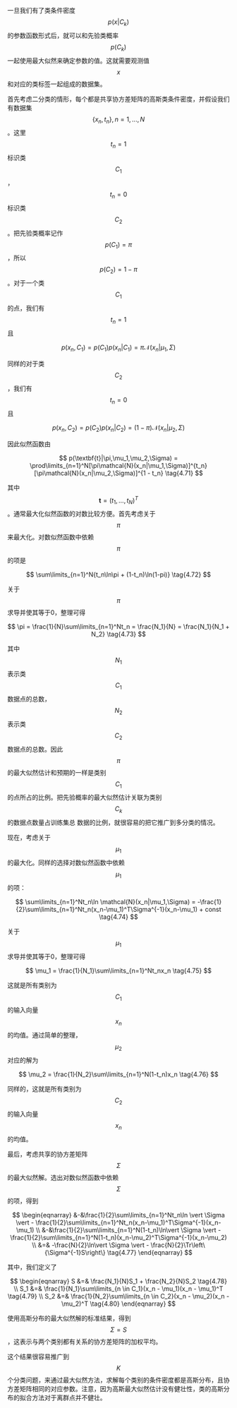 一旦我们有了类条件密度$$ p(x|C_k) $$的参数函数形式后，就可以和先验类概率$$ p(C_k) $$一起使用最大似然来确定参数的值。这就需要观测值$$ x $$和对应的类标签一起组成的数据集。    

首先考虑二分类的情形，每个都是共享协方差矩阵的高斯类条件密度，并假设我们有数据集$$ \{x_n, t_n\}, n = 1,...,N $$。这里$$ t_n = 1 $$标识类$$ C_1 $$，$$ t_n = 0 $$标识类$$ C_2 $$。把先验类概率记作$$ p(C_1) = \pi $$，所以$$ p(C_2) = 1 - \pi $$。对于一个类$$ C_1 $$的点，我们有$$ t_n = 1 $$且

$$
p(x_n, C_1) = p(C_1)p(x_n|C_1) = \pi\mathcal{N}(x_n|\mu_1,\Sigma)
$$

同样的对于类$$ C_2 $$，我们有$$ t_n = 0 $$且

$$
p(x_n, C_2) = p(C_2)p(x_n|C_2) = (1 - \pi)\mathcal{N}(x_n|\mu_2,\Sigma)
$$

因此似然函数由

$$
p(\textbf{t}|\pi,\mu_1,\mu_2,\Sigma) = \prod\limits_{n=1}^N[\pi\mathcal{N}(x_n|\mu_1,\Sigma)]^{t_n}[\pi\mathcal{N}(x_n|\mu_2,\Sigma)]^{1 - t_n} \tag{4.71}
$$

其中$$ \textbf{t} = (t_1,...,t_N)^T $$。通常最大化似然函数的对数比较方便。首先考虑关于$$ \pi $$来最大化。对数似然函数中依赖$$ \pi $$的项是

$$
\sum\limits_{n=1}^N{t_n\ln\pi + (1-t_n)\ln(1-pi)} \tag{4.72}
$$

关于$$ \pi $$求导并使其等于0，整理可得

$$
\pi = \frac{1}{N}\sum\limits_{n=1}^Nt_n = \frac{N_1}{N} = \frac{N_1}{N_1 + N_2} \tag{4.73}
$$

其中$$ N_1 $$表示类$$ C_1 $$数据点的总数，$$ N_2 $$表示类$$ C_2 $$数据点的总数。因此$$ \pi $$的最大似然估计和预期的一样是类别$$ C_1 $$的点所占的比例。把先验概率的最大似然估计关联为类别$$ C_k $$的数据点数量占训练集总 数据的比例，就很容易的把它推广到多分类的情况。    

现在，考虑关于$$ \mu_1 $$的最大化。同样的选择对数似然函数中依赖$$ \mu_1 $$的项：

$$
\sum\limits_{n=1}^Nt_n\ln \mathcal{N}(x_n|\mu_1,\Sigma) = -\frac{1}{2}\sum\limits_{n=1}^Nt_n(x_n-\mu_1)^T\Sigma^{-1}(x_n-\mu_1) + const \tag{4.74}
$$

关于$$ \mu_1 $$求导并使其等于0，整理可得

$$
\mu_1 = \frac{1}{N_1}\sum\limits_{n=1}^Nt_nx_n \tag{4.75}
$$

这就是所有类别为$$ C_1 $$的输入向量$$ x_n $$的均值。通过简单的整理，$$ \mu_2 $$对应的解为

$$
\mu_2 = \frac{1}{N_2}\sum\limits_{n=1}^N(1-t_n)x_n \tag{4.76}
$$

同样的，这就是所有类别为$$ C_2 $$的输入向量$$ x_n $$的均值。    

最后，考虑共享的协方差矩阵$$ \Sigma $$的最大似然解。选出对数似然函数中依赖$$ \Sigma $$的项，得到

$$
\begin{eqnarray}
&-&\frac{1}{2}\sum\limits_{n=1}^Nt_n\ln \vert \Sigma \vert - \frac{1}{2}\sum\limits_{n=1}^Nt_n(x_n-\mu_1)^T\Sigma^{-1}(x_n-\mu_1) \\
&-&\frac{1}{2}\sum\limits_{n=1}^N(1-t_n)\ln\vert \Sigma \vert - \frac{1}{2}\sum\limits_{n=1}^N(1-t_n)(x_n-\mu_2)^T\Sigma^{-1}(x_n-\mu_2) \\
&=& -\frac{N}{2}\ln\vert \Sigma \vert - \frac{N}{2}\Tr\left\{\Sigma^{-1}S\right\} \tag{4.77}
\end{eqnarray}
$$

其中，我们定义了

$$
\begin{eqnarray}
S &=& \frac{N_1}{N}S_1 + \frac{N_2}{N}S_2 \tag{4.78} \\
S_1 &=& \frac{1}{N_1}\sum\limits_{n \in C_1}(x_n - \mu_1)(x_n - \mu_1)^T \tag{4.79} \\
S_2 &=& \frac{1}{N_2}\sum\limits_{n \in C_2}(x_n - \mu_2)(x_n - \mu_2)^T \tag{4.80}
\end{eqnarray}
$$

使用高斯分布的最大似然解的标准结果，得到$$ \Sigma = S $$，这表示与两个类别都有关系的协方差矩阵的加权平均。    

这个结果很容易推广到$$ K $$个分类问题，来通过最大似然方法，求解每个类别的条件密度都是高斯分布，且协方差矩阵相同的对应参数。注意，因为高斯最大似然估计没有健壮性，类的高斯分布的拟合方法对于离群点并不健壮。    



